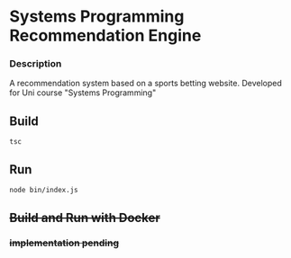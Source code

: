 # Systems Programming Recommendation Engine

### Description

A recommendation system based on a sports betting website. Developed for Uni course "Systems Programming"

## Build

`tsc`

## Run

`node bin/index.js`

## ~~Build and Run with Docker~~

### ~~implementation pending~~

